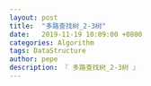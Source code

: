 ```yaml
---
layout: post
title:  "多路查找树_2-3树"
date:   2019-11-19 10:09:00 +0800
categories: Algorithm
tags: DataStructure
author: pepe
description: 『 多路查找树_2-3树 』
---
```






































